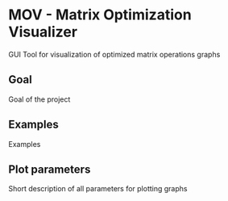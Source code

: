 # MOV - Matrix Optimization Visualizer
GUI Tool for visualization of optimized matrix operations graphs

## Goal 
Goal of the project


## Examples
Examples

## Plot parameters

Short description of all parameters for plotting graphs
